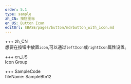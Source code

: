 ```yaml
---   
order: 5.1  
type: sample  
zh_CN: 按钮图标 
en_US: Button Icon
editUrl: $BASE/pages/button/md/button_with_icon.md
---      
```


+++ zh_CN   
想要在按钮中放置<Code>icon</Code>,可以通过<Code>leftIcon</Code>或<Code>rightIcon</Code>属性设置。

+++ en_US   
Icon Group

+++ SampleCode  
fileName: SampleBtn12
